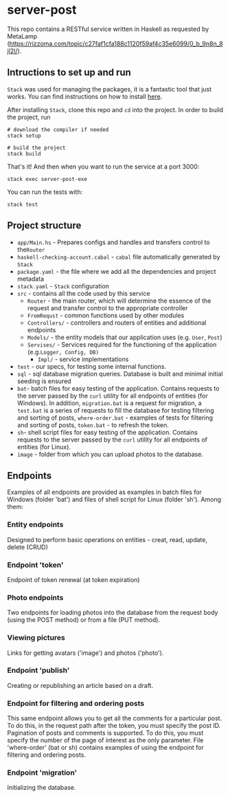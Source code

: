 # server-post

This repo contains a RESTful service written in Haskell as requested by MetaLamp (https://rizzoma.com/topic/c27faf1cfa188c1120f59af4c35e6099/0_b_9n8n_8jl2l/).


## Intructions to set up and run

`Stack` was used for managing the packages, it is a fantastic tool that just works. You can find instructions on how to install [here](https://docs.haskellstack.org/en/stable/install_and_upgrade/).

After installing `Stack`, clone this repo and `cd` into the project. In order to build the project, run
```
# download the compiler if needed
stack setup 

# build the project
stack build 
```

That's it! And then when you want to run the service at a port 3000:
```
stack exec server-post-exe
```


You can run the tests with:
```
stack test
```

## Project structure

- `app/Main.hs` - Prepares configs and handles and transfers control to the`Router`
- `haskell-checking-account.cabal` - `cabal` file automatically generated by `Stack`
- `package.yaml` - the file where we add all the dependencies and project metadata
- `stack.yaml` - `Stack` configuration
- `src` - contains all the code used by this service
    - `Router` - the main router, which will determine the essence of the request and transfer control to the appropriate controller
	- `FromRequst` - common functions used by other modules
    - `Controllers/` - controllers and routers of entities and additional endpoints
    - `Models/` - the entity models that our application uses (e.g. `User`, `Post`)
    - `Servises/` - Services required for the functioning of the application (e.g.`Logger, Config, DB)` 
      - `Impl/` - service implementations
- `test` - our specs, for testing some internal functions. 
- `sql` - sql database migration queries. Database is built and minimal initial seeding is ensured
- `bat`- batch files for easy testing of the application. Contains requests to the server passed by the `curl` utility for all endpoints of entities (for Windows). In addition, `migration.bat` is a request for migration, a `test.bat` is a series of requests to fill the database for testing filtering and sorting of posts, `where-order.bat` - examples of tests for filtering and sorting of posts, `token.bat` - to refresh the token.
- `sh`- shell script files for easy testing of the application. Contains requests to the server passed by the `curl` utility for all endpoints of entities (for Linux).
- `image` - folder from which you can upload photos to the database.


## Endpoints

Examples of all endpoints are provided as examples in batch files for Windows (folder 'bat') and files of shell script for Linux (folder 'sh'). Among them:

### Entity endpoints

Designed to perform basic operations on entities - creat, read, update, delete (CRUD)

### Endpoint 'token'

Endpoint of token renewal (at token expiration)

### Photo endpoints

Two endpoints for loading photos into the database from the request body (using the POST method) or from a file (PUT method).

### Viewing pictures

Links for getting avatars ('image') and photos ('photo').

### Endpoint 'publish'

Сreating or republishing an article based on a draft.

### Endpoint for filtering and ordering posts

This same endpoint allows you to get all the comments for a particular post. To do this, in the request path after the token, you must specify the post ID.
Pagination of posts and comments is supported. To do this, you must specify the number of the page of interest as the only parameter.
File 'where-order' (bat or sh) contains examples of using the endpoint for filtering and ordering posts.

### Endpoint 'migration'

Initializing the database.





 


